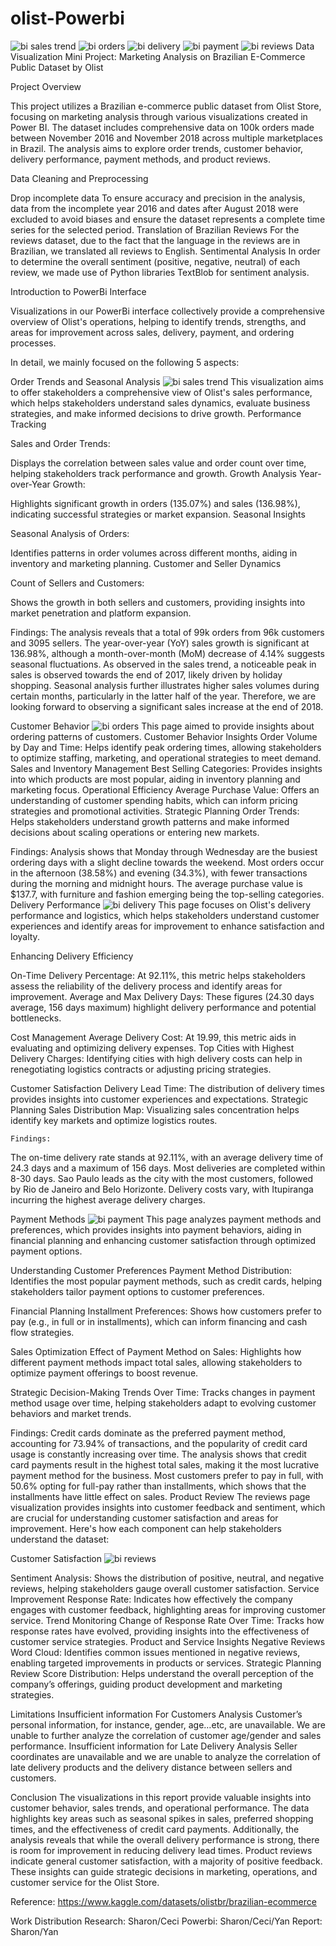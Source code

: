 # olist-Powerbi
![bi sales trend](https://github.com/user-attachments/assets/d7083ed2-9f1f-416a-8467-d21fd906f94a)
![bi orders](https://github.com/user-attachments/assets/2f833d17-835b-483b-b9d0-e130907c8c86)
![bi delivery](https://github.com/user-attachments/assets/89d25584-fe6b-4a3f-8985-4e5f5fe4e7c1)
![bi payment](https://github.com/user-attachments/assets/e876ff08-e993-4b83-af3e-6a09d86d94ae)
![bi reviews](https://github.com/user-attachments/assets/3c2ebbad-51be-4d8f-a696-dc428d1cb8e7)
Data Visualization Mini Project: 
Marketing Analysis on Brazilian E-Commerce Public Dataset by Olist

Project Overview

This project utilizes a Brazilian e-commerce public dataset from Olist Store, focusing on marketing analysis through various visualizations created in Power BI. The dataset includes comprehensive data on 100k orders made between November 2016 and November 2018 across multiple marketplaces in Brazil. The analysis aims to explore order trends, customer behavior, delivery performance, payment methods, and product reviews.

Data Cleaning and Preprocessing


Drop incomplete data
To ensure accuracy and precision in the analysis, data from the incomplete year 2016 and dates after August 2018 were excluded  to avoid biases and ensure the dataset represents a complete time series for the selected period.
Translation of Brazilian  Reviews
For the reviews dataset, due to the fact that the language in the reviews are in Brazilian, we translated all reviews to English.
Sentimental Analysis
In order to determine the overall sentiment (positive, negative, neutral) of each review, we made use of Python libraries  TextBlob for sentiment analysis.

Introduction to PowerBi Interface


Visualizations in our PowerBi interface collectively provide a comprehensive overview of Olist's operations, helping to identify trends, strengths, and areas for improvement across sales, delivery, payment, and ordering processes.

In detail, we mainly focused on the following 5 aspects:

Order Trends and Seasonal Analysis
![bi sales trend](https://github.com/user-attachments/assets/d7083ed2-9f1f-416a-8467-d21fd906f94a)
This visualization aims to offer stakeholders a comprehensive view of Olist's sales performance, which helps stakeholders understand sales dynamics, evaluate business strategies, and make informed decisions to drive growth.
Performance Tracking


Sales and Order Trends: 

Displays the correlation between sales value and order count over time, helping stakeholders track performance and growth.
Growth Analysis
Year-over-Year Growth: 

Highlights significant growth in orders (135.07%) and sales (136.98%), indicating successful strategies or market expansion.
Seasonal Insights


Seasonal Analysis of Orders: 

Identifies patterns in order volumes across different months, aiding in inventory and marketing planning.
Customer and Seller Dynamics


Count of Sellers and Customers: 

Shows the growth in both sellers and customers, providing insights into market penetration and platform expansion.

Findings:
The analysis reveals that  a total of 99k orders from 96k customers and 3095 sellers. The year-over-year (YoY) sales growth is significant at 136.98%, although a month-over-month (MoM) decrease of 4.14% suggests seasonal fluctuations. 
As observed in the sales trend, a noticeable peak in sales is observed towards the end of 2017, likely driven by holiday shopping. Seasonal analysis further illustrates higher sales volumes during certain months, particularly in the latter half of the year. Therefore, we are looking forward to observing a significant sales increase at the end of 2018. 

Customer Behavior
![bi orders](https://github.com/user-attachments/assets/2f833d17-835b-483b-b9d0-e130907c8c86)
This page aimed to provide insights about ordering patterns of customers.
Customer Behavior Insights
Order Volume by Day and Time: Helps identify peak ordering times, allowing stakeholders to optimize staffing, marketing, and operational strategies to meet demand.
Sales and Inventory Management
Best Selling Categories: Provides insights into which products are most popular, aiding in inventory planning and marketing focus.
Operational Efficiency
Average Purchase Value: Offers an understanding of customer spending habits, which can inform pricing strategies and promotional activities.
Strategic Planning
Order Trends: Helps stakeholders understand growth patterns and make informed decisions about scaling operations or entering new markets.

Findings:
Analysis shows that  Monday through Wednesday are the busiest ordering days with a slight decline towards the weekend. Most orders occur in the afternoon (38.58%) and evening (34.3%), with fewer transactions during the morning and midnight hours. The average purchase value is $137.7, with furniture and fashion emerging being the top-selling categories.
Delivery Performance
![bi delivery](https://github.com/user-attachments/assets/89d25584-fe6b-4a3f-8985-4e5f5fe4e7c1)
This page focuses on Olist's delivery performance and logistics, which helps stakeholders understand customer experiences and identify areas for improvement to enhance satisfaction and loyalty.

Enhancing Delivery Efficiency

On-Time Delivery Percentage: At 92.11%, this metric helps stakeholders assess the reliability of the delivery process and identify areas for improvement.
Average and Max Delivery Days: These figures (24.30 days average, 156 days maximum) highlight delivery performance and potential bottlenecks.

Cost Management
Average Delivery Cost: At 19.99, this metric aids in evaluating and optimizing delivery expenses.
Top Cities with Highest Delivery Charges: Identifying cities with high delivery costs can help in renegotiating logistics contracts or adjusting pricing strategies.

Customer Satisfaction
Delivery Lead Time: The distribution of delivery times provides insights into customer experiences and expectations.
Strategic Planning
Sales Distribution Map: Visualizing sales concentration helps identify key markets and optimize logistics routes.

	Findings:
The on-time delivery rate stands at 92.11%, with an average delivery time of 24.3 days and a maximum of 156 days. Most deliveries are completed within 8-30 days. Sao Paulo leads as the city with the most customers, followed by Rio de Janeiro and Belo Horizonte. Delivery costs vary, with Itupiranga incurring the highest average delivery charges.

Payment Methods
![bi payment](https://github.com/user-attachments/assets/e876ff08-e993-4b83-af3e-6a09d86d94ae)
This page analyzes payment methods and preferences, which provides insights into payment behaviors, aiding in financial planning and enhancing customer satisfaction through optimized payment options.

Understanding Customer Preferences
Payment Method Distribution: Identifies the most popular payment methods, such as credit cards, helping stakeholders tailor payment options to customer preferences.

Financial Planning
Installment Preferences: Shows how customers prefer to pay (e.g., in full or in installments), which can inform financing and cash flow strategies.

Sales Optimization
Effect of Payment Method on Sales: Highlights how different payment methods impact total sales, allowing stakeholders to optimize payment offerings to boost revenue.

Strategic Decision-Making
Trends Over Time: Tracks changes in payment method usage over time, helping stakeholders adapt to evolving customer behaviors and market trends.

Findings:
Credit cards dominate as the preferred payment method, accounting for 73.94% of transactions, and the popularity of credit card usage is constantly increasing over time.
The analysis shows that credit card payments result in the highest total sales, making it the most lucrative payment method for the business.
Most customers prefer to pay in full, with 50.6% opting for full-pay rather than installments, which shows that the installments have little effect on sales.
Product Review
The reviews page visualization provides insights into customer feedback and sentiment, which are crucial for understanding customer satisfaction and areas for improvement. Here's how each component can help stakeholders understand the dataset:

Customer Satisfaction
![bi reviews](https://github.com/user-attachments/assets/3c2ebbad-51be-4d8f-a696-dc428d1cb8e7)

Sentiment Analysis: Shows the distribution of positive, neutral, and negative reviews, helping stakeholders gauge overall customer satisfaction.
Service Improvement
Response Rate: Indicates how effectively the company engages with customer feedback, highlighting areas for improving customer service.
Trend Monitoring
Change of Response Rate Over Time: Tracks how response rates have evolved, providing insights into the effectiveness of customer service strategies.
Product and Service Insights
Negative Reviews Word Cloud: Identifies common issues mentioned in negative reviews, enabling targeted improvements in products or services.
Strategic Planning
Review Score Distribution: Helps understand the overall perception of the company’s offerings, guiding product development and marketing strategies.

Limitations
Insufficient information For Customers Analysis
Customer’s personal information, for instance, gender, age…etc, are unavailable. We are unable to further analyze the correlation of customer age/gender and sales performance.
Insufficient information for Late Delivery Analysis
Seller coordinates are unavailable and we are unable to analyze the correlation of late delivery products and the delivery  distance between sellers and customers.

Conclusion
The visualizations in this report provide valuable insights into customer behavior, sales trends, and operational performance. The data highlights key areas such as seasonal spikes in sales, preferred shopping times, and the effectiveness of credit card payments. Additionally, the analysis reveals that while the overall delivery performance is strong, there is room for improvement in reducing delivery lead times. Product reviews indicate general customer satisfaction, with a majority of positive feedback. These insights can guide strategic decisions in marketing, operations, and customer service for the Olist Store.

Reference:
https://www.kaggle.com/datasets/olistbr/brazilian-ecommerce

Work Distribution
Research: Sharon/Ceci
Powerbi: Sharon/Ceci/Yan
Report: Sharon/Yan

